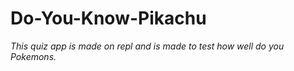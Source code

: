 # Do-You-Know-Pikachu

*This quiz app is made on repl and is made to test how well do you Pokemons.*